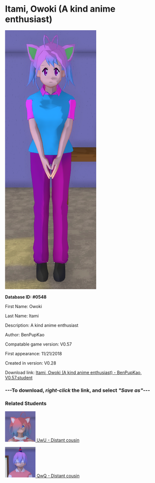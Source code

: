 # Itami, Owoki (A kind anime enthusiast)

<img src="../../Files/Images/Itami, Owoki (A kind anime enthusiast).png" title="Itami, Owoki (A kind anime enthusiast) - BenPupKao, V0.57">

**Database ID: #0548**

First Name: Owoki

Last Name: Itami

Description: A kind anime enthusiast

Author: BenPupKao

Compatable game version: V0.57

First appearance: 11/21/2018

Created in version: V0.28

Download link: <a href="https://raw.githubusercontent.com/Arbiter1223/Daigaku-Gurashi-Custom-Students/master/Files/Student%20Files/Itami%2C%20Owoki%20(A%20kind%20anime%20enthusiast)%20-%20BenPupKao%2C%20V0.57.student">Itami, Owoki (A kind anime enthusiast) - BenPupKao, V0.57.student</a>

### ---**To download, _right-click_ the link, and select _"Save as"_**---

### Related Students

<a href="OwO, UwU (A cute girl who isn't afraid to get pervy).md"><img src="../../Files/Thumbs/OwO, UwU (A cute girl who isn't afraid to get pervy).png" height="100" width="100" title="OwO, UwU (A cute girl who isn't afraid to get pervy) - Chi, V0.57"></a><a href="OwO, UwU (A cute girl who isn't afraid to get pervy).md"> UwU - Distant cousin</a>

<a href="OwO, QwQ (A judgemental yet friendly, talkative guy).md"><img src="../../Files/Thumbs/OwO, QwQ (A judgemental yet friendly, talkative guy).png" height="100" width="100" title="OwO, QwQ (A judgemental yet friendly, talkative guy) - Chi, V0.57"></a><a href="OwO, QwQ (A judgemental yet friendly, talkative guy).md"> QwQ - Distant cousin</a>

